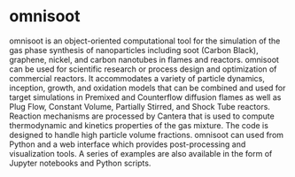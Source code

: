 # omnisoot

omnisoot is an object-oriented computational tool for the simulation of the gas phase synthesis of nanoparticles including soot (Carbon Black), graphene, nickel, and carbon nanotubes in flames and reactors. omnisoot can be used for scientific research or process design and optimization of commercial reactors. It accommodates a variety of particle dynamics, inception, growth, and oxidation models that can be combined and used for target simulations in Premixed and Counterflow diffusion flames as well as Plug Flow, Constant Volume, Partially Stirred, and Shock Tube reactors. Reaction mechanisms are processed by Cantera that is used to compute thermodynamic and kinetics properties of the gas mixture. The code is designed to handle high particle volume fractions. omnisoot can used from Python and a web interface which provides post-processing and visualization tools. A series of examples are also available in the form of Jupyter notebooks and Python scripts.
